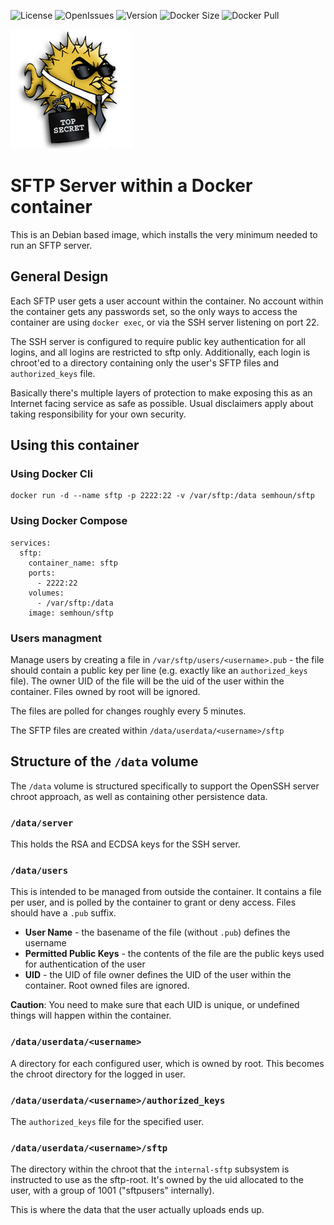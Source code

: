 ![License](https://img.shields.io/github/license/semhoun/docker_sftp) ![OpenIssues](https://img.shields.io/github/issues-raw/semhoun/docker_sftp) ![Version](https://img.shields.io/github/v/tag/semhoun/docker_sftp) ![Docker Size](https://img.shields.io/docker/image-size/semhoun/vsftpd) ![Docker Pull](https://img.shields.io/docker/pulls/semhoun/sftp)

![OpenSSH logo](https://raw.githubusercontent.com/semhoun/docker_sftp/master/openssh.png "Powered by OpenSSH")

# SFTP Server within a Docker container

This is an Debian based image, which installs the very minimum needed to run an
SFTP server.


## General Design

Each SFTP user gets a user account within the container. No account within the
container gets any passwords set, so the only ways to access the container are
using `docker exec`, or via the SSH server listening on port 22.

The SSH server is configured to require public key authentication for all
logins, and all logins are restricted to sftp only. Additionally, each login
is chroot'ed to a directory containing only the user's SFTP files and 
`authorized_keys` file. 

Basically there's multiple layers of protection to make exposing this as an
Internet facing service as safe as possible. Usual disclaimers apply about
taking responsibility for your own security.

## Using this container

### Using Docker Cli
```
docker run -d --name sftp -p 2222:22 -v /var/sftp:/data semhoun/sftp
```

### Using Docker Compose
```
services:
  sftp:
    container_name: sftp
    ports:
      - 2222:22
    volumes:
      - /var/sftp:/data
    image: semhoun/sftp
```

### Users managment
Manage users by creating a file in `/var/sftp/users/<username>.pub` -
the file should contain a public key per line (e.g. exactly like an 
`authorized_keys` file). The owner UID of the file will be the uid of the user
within the container. Files owned by root will be ignored.

The files are polled for changes roughly every 5 minutes.

The SFTP files are created within `/data/userdata/<username>/sftp`


## Structure of the `/data` volume

The `/data` volume is structured specifically to support the OpenSSH server
chroot approach, as well as containing other persistence data.


### `/data/server`
This holds the RSA and ECDSA keys for the SSH server.

### `/data/users`
This is intended to be managed from outside the container. It contains a file
per user, and is polled by the container to grant or deny access. Files should
have a `.pub` suffix.

- **User Name** - the basename of the file (without `.pub`) defines the 
  username
- **Permitted Public Keys** - the contents of the file are the public keys used 
  for authentication of the user
- **UID** - the UID of file owner defines the UID of the user within the
  container. Root owned files are ignored.

**Caution**: You need to make sure that each UID is unique, or undefined things
will happen within the container.

### `/data/userdata/<username>`
A directory for each configured user, which is owned by root. This becomes the
chroot directory for the logged in user.

### `/data/userdata/<username>/authorized_keys`
The `authorized_keys` file for the specified user.

### `/data/userdata/<username>/sftp`
The directory within the chroot that the `internal-sftp` subsystem is
instructed to use as the sftp-root. It's owned by the uid allocated to the
user, with a group of 1001 ("sftpusers" internally).

This is where the data that the user actually uploads ends up.

